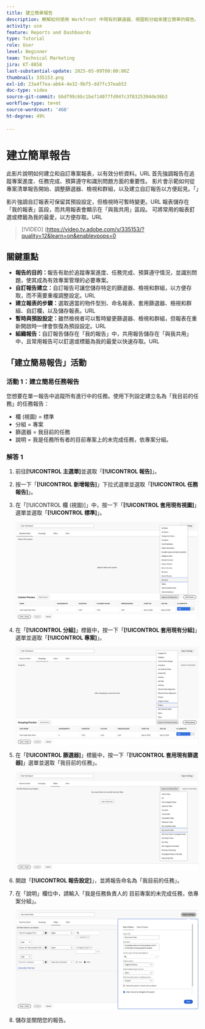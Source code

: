 ```yaml
---
title: 建立簡單報告
description: 瞭解如何使用 Workfront 中現有的篩選器、視圖和分組來建立簡單的報告。
activity: use
feature: Reports and Dashboards
type: Tutorial
role: User
level: Beginner
team: Technical Marketing
jira: KT-8858
last-substantial-update: 2025-05-09T00:00:00Z
thumbnail: 335153.png
exl-id: 23a4f7ea-ab64-4e32-9bf5-dd7fc37eab53
doc-type: video
source-git-commit: bbdf99c6bc1be714077fd94fc3f8325394de36b3
workflow-type: tm+mt
source-wordcount: '468'
ht-degree: 49%

---
```


# 建立簡單報告

此影片說明如何建立和自訂專案報表，以有效分析資料。&#x200B;URL 首先強調報告在追蹤專案進度、任務完成、預算遵守和識別問題方面的重要性。 影片會示範如何從專案清單報告開始、調整篩選器、檢視和群組，以及建立自訂報告以方便起見。「&#x200B;&#x200B;」

影片強調自訂報表可保留其預設設定，但檢視時可暫時變更。&#x200B;URL 報表儲存在「我的報表」區段，而共用報表會顯示在「與我共用」區段&#x200B;。 可將常用的報表釘選或標籤為我的最愛，以方便存取。&#x200B;URL

>[!VIDEO] (https://video.tv.adobe.com/v/335153/?quality=12&learn=on&enablevpops=0

## 關鍵重點


* **報告的目的：**&#x200B;報告有助於追蹤專案進度、任務完成、預算遵守情況，並識別問題，使其成為有效專案管理的必要專案。
* **自訂報告建立：**&#x200B;自訂報告可讓您儲存特定的篩選器、檢視和群組，以方便存取，而不需要重複調整設定。&#x200B;URL
* **建立報表的步驟：**&#x200B;選取適當的物件型別、命名報表、套用篩選器、檢視和群組、自訂欄，以及儲存報表。&#x200B;URL
* **暫時與&#x200B;預設設定：**&#x200B;雖然檢視者可以暫時變更篩選器、檢視和群組，但報表在重新開啟時一律會恢復為預設設定。&#x200B;URL
* **組織報告：**&#x200B;自訂報告儲存在「我的報告」中，共用報告儲存在「與我共用」中，且常用報告可以釘選或標籤為我的最愛以快速存取。&#x200B;URL



## 「建立簡易報告」活動

### 活動 1：建立簡易任務報告

您想要在單一報告中追蹤所有進行中的任務。使用下列設定建立名為「我目前的任務」的任務報告：

* 欄 (視圖) = 標準
* 分組 = 專案
* 篩選器 = 我目前的任務
* 說明 = 我是任務所有者的目前專案上的未完成任務，依專案分組。

### 解答 1

1. 前往&#x200B;**[!UICONTROL 主選單]**&#x200B;並選取「**[!UICONTROL 報告]**」。
1. 按一下「**[!UICONTROL 新增報告]**」下拉式選單並選取「**[!UICONTROL 任務報告]**」。
1. 在「[!UICONTROL 欄 (視圖)]」中，按一下「**[!UICONTROL 套用現有視圖]**」選單並選取「**[!UICONTROL 標準]**」。

   ![影像顯示在任務報告中建立欄的畫面](assets/simple-task-report-columns.png)

1. 在「**[!UICONTROL 分組]**」標籤中，按一下「**[!UICONTROL 套用現有分組]**」選單並選取「**[!UICONTROL 專案]**」。

   ![影像顯示在任務報告中建立分組的畫面](assets/simple-task-report-groupings.png)

1. 在「**[!UICONTROL 篩選器]**」標籤中，按一下「**[!UICONTROL 套用現有篩選器]**」選單並選取「我目前的任務」。

   ![影像顯示在任務報告中建立篩選器的畫面](assets/simple-task-report-filters.png)

1. 開啟「**[!UICONTROL 報告設定]**」，並將報告命名為「我目前的任務」。
1. 在「說明」欄位中，請輸入「我是任務負責人的
目前專案的未完成任務，依專案分組」。

   ![影像顯示任務報告中報告設定的畫面](assets/simple-task-report-report-settings.png)

1. 儲存並關閉您的報告。
